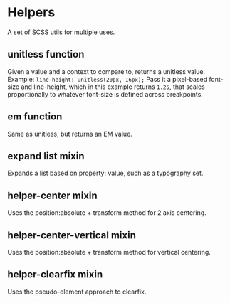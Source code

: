 # Helpers
A set of SCSS utils for multiple uses.

## unitless function
Given a value and a context to compare to, returns a unitless value.
Example: `line-height: unitless(20px, 16px);` Pass it a pixel-based font-size and line-height, which in this example returns `1.25`, that scales proportionally to whatever font-size is defined across breakpoints.

## em function
Same as unitless, but returns an EM value.

## expand list mixin
Expands a list based on property: value, such as a typography set.

## helper-center mixin
Uses the position:absolute + transform method for 2 axis centering.

## helper-center-vertical mixin
Uses the position:absolute + transform method for vertical centering.

## helper-clearfix mixin
Uses the pseudo-element approach to clearfix.